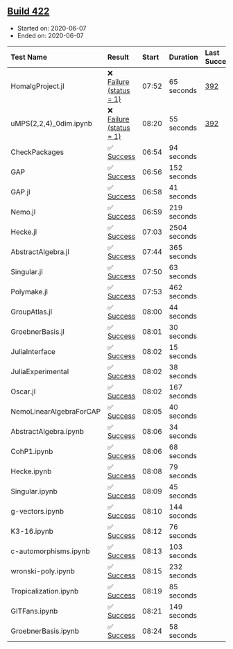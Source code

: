 ## [Build 422](https://oscarci.mathematik.uni-kl.de/job/oscar-julia-1.4/422/)

* Started on: 2020-06-07
* Ended on: 2020-06-07

| Test Name    | Result | Start | Duration | Last Success | First Failure |
|:-------------|:-------|:------|:---------|:-------------|:--------------|
| HomalgProject.jl | ❌ [Failure (status = 1)](https://oscarci.mathematik.uni-kl.de/job/oscar-julia-1.4/422/artifact/logs/build-422/HomalgProject.jl.log) | 07:52 | 65 seconds | [392](https://oscarci.mathematik.uni-kl.de/job/oscar-julia-1.4/392/) | [393](https://oscarci.mathematik.uni-kl.de/job/oscar-julia-1.4/393/) |
| uMPS(2,2,4)_0dim.ipynb | ❌ [Failure (status = 1)](https://oscarci.mathematik.uni-kl.de/job/oscar-julia-1.4/422/artifact/logs/build-422/uMPS-2-2-4-_0dim.ipynb.log) | 08:20 | 55 seconds | [392](https://oscarci.mathematik.uni-kl.de/job/oscar-julia-1.4/392/) | [393](https://oscarci.mathematik.uni-kl.de/job/oscar-julia-1.4/393/) |
| CheckPackages | ✅ [Success](https://oscarci.mathematik.uni-kl.de/job/oscar-julia-1.4/422/artifact/logs/build-422/CheckPackages.log) | 06:54 | 94 seconds |  |  |
| GAP | ✅ [Success](https://oscarci.mathematik.uni-kl.de/job/oscar-julia-1.4/422/artifact/logs/build-422/GAP.log) | 06:56 | 152 seconds |  |  |
| GAP.jl | ✅ [Success](https://oscarci.mathematik.uni-kl.de/job/oscar-julia-1.4/422/artifact/logs/build-422/GAP.jl.log) | 06:58 | 41 seconds |  |  |
| Nemo.jl | ✅ [Success](https://oscarci.mathematik.uni-kl.de/job/oscar-julia-1.4/422/artifact/logs/build-422/Nemo.jl.log) | 06:59 | 219 seconds |  |  |
| Hecke.jl | ✅ [Success](https://oscarci.mathematik.uni-kl.de/job/oscar-julia-1.4/422/artifact/logs/build-422/Hecke.jl.log) | 07:03 | 2504 seconds |  |  |
| AbstractAlgebra.jl | ✅ [Success](https://oscarci.mathematik.uni-kl.de/job/oscar-julia-1.4/422/artifact/logs/build-422/AbstractAlgebra.jl.log) | 07:44 | 365 seconds |  |  |
| Singular.jl | ✅ [Success](https://oscarci.mathematik.uni-kl.de/job/oscar-julia-1.4/422/artifact/logs/build-422/Singular.jl.log) | 07:50 | 63 seconds |  |  |
| Polymake.jl | ✅ [Success](https://oscarci.mathematik.uni-kl.de/job/oscar-julia-1.4/422/artifact/logs/build-422/Polymake.jl.log) | 07:53 | 462 seconds |  |  |
| GroupAtlas.jl | ✅ [Success](https://oscarci.mathematik.uni-kl.de/job/oscar-julia-1.4/422/artifact/logs/build-422/GroupAtlas.jl.log) | 08:00 | 44 seconds |  |  |
| GroebnerBasis.jl | ✅ [Success](https://oscarci.mathematik.uni-kl.de/job/oscar-julia-1.4/422/artifact/logs/build-422/GroebnerBasis.jl.log) | 08:01 | 30 seconds |  |  |
| JuliaInterface | ✅ [Success](https://oscarci.mathematik.uni-kl.de/job/oscar-julia-1.4/422/artifact/logs/build-422/JuliaInterface.log) | 08:02 | 15 seconds |  |  |
| JuliaExperimental | ✅ [Success](https://oscarci.mathematik.uni-kl.de/job/oscar-julia-1.4/422/artifact/logs/build-422/JuliaExperimental.log) | 08:02 | 38 seconds |  |  |
| Oscar.jl | ✅ [Success](https://oscarci.mathematik.uni-kl.de/job/oscar-julia-1.4/422/artifact/logs/build-422/Oscar.jl.log) | 08:02 | 167 seconds |  |  |
| NemoLinearAlgebraForCAP | ✅ [Success](https://oscarci.mathematik.uni-kl.de/job/oscar-julia-1.4/422/artifact/logs/build-422/NemoLinearAlgebraForCAP.log) | 08:05 | 40 seconds |  |  |
| AbstractAlgebra.ipynb | ✅ [Success](https://oscarci.mathematik.uni-kl.de/job/oscar-julia-1.4/422/artifact/logs/build-422/AbstractAlgebra.ipynb.log) | 08:06 | 34 seconds |  |  |
| CohP1.ipynb | ✅ [Success](https://oscarci.mathematik.uni-kl.de/job/oscar-julia-1.4/422/artifact/logs/build-422/CohP1.ipynb.log) | 08:06 | 68 seconds |  |  |
| Hecke.ipynb | ✅ [Success](https://oscarci.mathematik.uni-kl.de/job/oscar-julia-1.4/422/artifact/logs/build-422/Hecke.ipynb.log) | 08:08 | 79 seconds |  |  |
| Singular.ipynb | ✅ [Success](https://oscarci.mathematik.uni-kl.de/job/oscar-julia-1.4/422/artifact/logs/build-422/Singular.ipynb.log) | 08:09 | 45 seconds |  |  |
| g-vectors.ipynb | ✅ [Success](https://oscarci.mathematik.uni-kl.de/job/oscar-julia-1.4/422/artifact/logs/build-422/g-vectors.ipynb.log) | 08:10 | 144 seconds |  |  |
| K3-16.ipynb | ✅ [Success](https://oscarci.mathematik.uni-kl.de/job/oscar-julia-1.4/422/artifact/logs/build-422/K3-16.ipynb.log) | 08:12 | 76 seconds |  |  |
| c-automorphisms.ipynb | ✅ [Success](https://oscarci.mathematik.uni-kl.de/job/oscar-julia-1.4/422/artifact/logs/build-422/c-automorphisms.ipynb.log) | 08:13 | 103 seconds |  |  |
| wronski-poly.ipynb | ✅ [Success](https://oscarci.mathematik.uni-kl.de/job/oscar-julia-1.4/422/artifact/logs/build-422/wronski-poly.ipynb.log) | 08:15 | 232 seconds |  |  |
| Tropicalization.ipynb | ✅ [Success](https://oscarci.mathematik.uni-kl.de/job/oscar-julia-1.4/422/artifact/logs/build-422/Tropicalization.ipynb.log) | 08:19 | 85 seconds |  |  |
| GITFans.ipynb | ✅ [Success](https://oscarci.mathematik.uni-kl.de/job/oscar-julia-1.4/422/artifact/logs/build-422/GITFans.ipynb.log) | 08:21 | 149 seconds |  |  |
| GroebnerBasis.ipynb | ✅ [Success](https://oscarci.mathematik.uni-kl.de/job/oscar-julia-1.4/422/artifact/logs/build-422/GroebnerBasis.ipynb.log) | 08:24 | 58 seconds |  |  |

